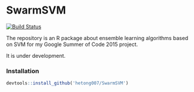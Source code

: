 # SwarmSVM

[![Build Status](https://travis-ci.org/hetong007/SwarmSVM.png)](https://travis-ci.org/hetong007/SwarmSVM)

The repository is an R package about ensemble learning algorithms based on SVM for my Google Summer of Code 2015 project.

It is under development.

### Installation

```r
devtools::install_github('hetong007/SwarmSVM')
```
